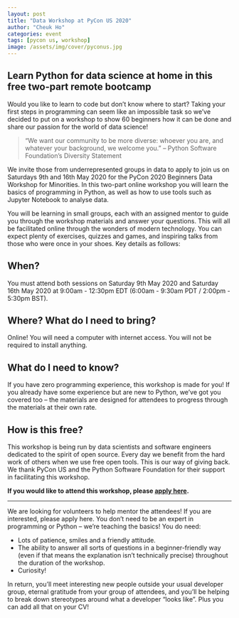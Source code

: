 ```yaml
---
layout: post
title: "Data Workshop at PyCon US 2020"
author: "Cheuk Ho"
categories: event
tags: [pycon us, workshop]
image: /assets/img/cover/pyconus.jpg
---
```


## Learn Python for data science at home in this free two-part remote bootcamp

Would you like to learn to code but don’t know where to start? Taking your first steps in programming can seem like an impossible task so we’ve decided to put on a workshop to show 60 beginners how it can be done and share our passion for the world of data science!

>“We want our community to be more diverse: whoever you are, and whatever your background, we welcome you.” – Python Software Foundation’s Diversity Statement

We invite those from underrepresented groups in data to apply to join us on Saturdays 9th and 16th May 2020 for the PyCon 2020 Beginners Data Workshop for Minorities. In this two-part online workshop you will learn the basics of programming in Python, as well as how to use tools such as Jupyter Notebook to analyse data.

You will be learning in small groups, each with an assigned mentor to guide you through the workshop materials and answer your questions. This will all be facilitated online through the wonders of modern technology. You can expect plenty of exercises, quizzes and games, and inspiring talks from those who were once in your shoes. Key details as follows:

## When?

You must attend both sessions on Saturday 9th May 2020 and Saturday 16th May 2020 at 9:00am - 12:30pm EDT (6:00am - 9:30am PDT / 2:00pm - 5:30pm BST).

## Where? What do I need to bring?

Online! You will need a computer with internet access. You will not be required to install anything.

## What do I need to know?

If you have zero programming experience, this workshop is made for you! If you already have some experience but are new to Python, we’ve got you covered too – the materials are designed for attendees to progress through the materials at their own rate.

## How is this free?

This workshop is being run by data scientists and software engineers dedicated to the spirit of open source. Every day we benefit from the hard work of others when we use free open tools. This is our way of giving back. We thank PyCon US and the Python Software Foundation for their support in facilitating this workshop.

**If you would like to attend this workshop, please [apply here](https://docs.google.com/forms/d/1LhEX9veEfWgvymYVqMMo8m6ryIJdD_gHp6mAa821uu8/).**

---

We are looking for volunteers to help mentor the attendees! If you are interested, please apply here. You don’t need to be an expert in programming or Python – we’re teaching the basics! You do need:

- Lots of patience, smiles and a friendly attitude.
- The ability to answer all sorts of questions in a beginner-friendly way (even if that means the explanation isn’t technically precise) throughout the duration of the workshop.
- Curiosity!

In return, you’ll meet interesting new people outside your usual developer group, eternal gratitude from your group of attendees, and you’ll be helping to break down stereotypes around what a developer “looks like”. Plus you can add all that on your CV!
